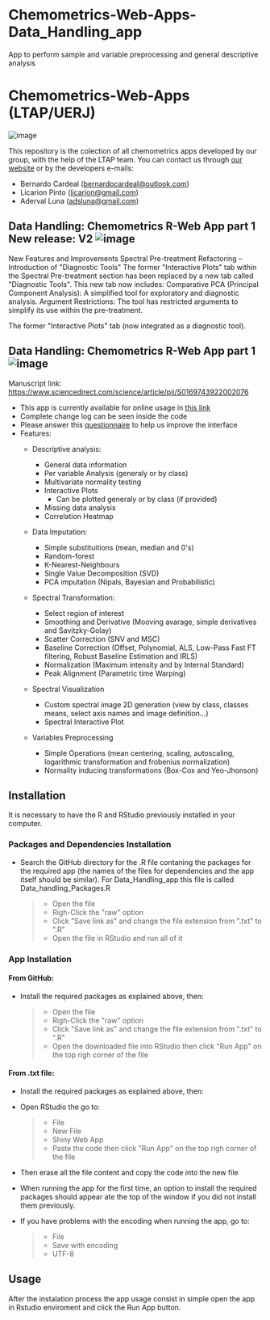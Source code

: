 # Chemometrics-Web-Apps-Data_Handling_app
App to perform sample and variable preprocessing and general descriptive analysis

# Chemometrics-Web-Apps (LTAP/UERJ)
![image](https://static.wixstatic.com/media/1f581c_8d6a8a367d8042509d4843bf27ddd8d4~mv2.jpg/v1/fill/w_979,h_396,al_c,q_85,enc_auto/1f581c_8d6a8a367d8042509d4843bf27ddd8d4~mv2.jpg)

This repository is the colection of all chemometrics apps developed by our group, with the help of the LTAP team. You can contact us through [our website](https://www.ltapuerj.com.br/) or by the developers e-mails:

- Bernardo Cardeal (bernardocardeal@outlook.com)
- Licarion Pinto (licarion@gmail.com)
- Aderval Luna (adsluna@gmail.com)

## Data Handling: Chemometrics R-Web App part 1 New release: V2 ![image](https://img.shields.io/badge/Version-DH--2.0-blueviolet)

New Features and Improvements
Spectral Pre-treatment Refactoring – Introduction of "Diagnostic Tools"
The former "Interactive Plots" tab within the Spectral Pre-treatment section has been replaced by a new tab called "Diagnostic Tools".
This new tab now includes:
Comparative PCA (Principal Component Analysis): A simplified tool for exploratory and diagnostic analysis. Argument Restrictions: The tool has restricted arguments to simplify its use within the pre-treatment.

The former "Interactive Plots" tab (now integrated as a diagnostic tool).

## Data Handling: Chemometrics R-Web App part 1 ![image](https://img.shields.io/badge/Version-DH--1.2-blueviolet)
Manuscript link: https://www.sciencedirect.com/science/article/pii/S0169743922002076
- This app is currently available for online usage in [this link](https://ltap.shinyapps.io/data_handling/)
- Complete change log can be seen inside the code
 - Please answer this [questionnaire](https://docs.google.com/forms/d/1js1Wyf81-8oG6u2w3F9lswMV3MUjX6srkBYWkkOj7Zw/edit?ts=633b6a1f) to help us improve the interface
- Features:
  - Descriptive analysis:
    - General data information
    - Per variable Analysis (generaly or by class)
    - Multivariate normality testing
    - Interactive Plots
      - Can be plotted generaly or by class (if provided)
    - Missing data analysis
    - Correlation Heatmap

  - Data Imputation:
    - Simple substituitions (mean, median and 0's)
    - Random-forest
    - K-Nearest-Neighbours
    - Single Value Decomposition (SVD)
    - PCA imputation (Nipals, Bayesian and Probabilistic)

  - Spectral Transformation:
    - Select region of interest
    - Smoothing and Derivative (Mooving avarage, simple derivatives and Savitzky-Golay)
    - Scatter Correction (SNV and MSC)
    - Baseline Correction (Offset, Polynomial, ALS, Low-Pass Fast FT filtering, Robust Baseline Estimation and IRLS)
    - Normalization (Maximum intensity and by Internal Standard)
    - Peak Alignment (Parametric time Warping)

  - Spectral Visualization
    - Custom spectral image 2D generation (view by class, classes means, select axis names and image definition...)
    - Spectral Interactive Plot

  - Variables Preprocessing
    - Simple Operations (mean centering, scaling, autoscaling, logarithmic transformation and frobenius normalization)
    - Normality inducing transformations (Box-Cox and Yeo-Jhonson)   
    
## Installation

It is necessary to have the R and RStudio previously installed in your computer.

### Packages and Dependencies Installation
- Search the GitHub directory for the .R file contaning the packages for the required app (the names of the files for dependencies and the app itself should be similar). For Data_Handling_app this file is called Data_handling_Packages.R

   > - Open the file
   > - Righ-Click the "raw" option
   > - Click "Save link as" and change the file extension from ".txt" to ".R"
   > - Open the file in RStudio and run all of it

### App Installation

#### From GitHub:
- Install the required packages as explained above, then:

   > - Open the file
   > - Righ-Click the "raw" option
   > - Click "Save link as" and change the file extension from ".txt" to ".R" 
   > - Open the downloaded file into RStudio then click "Run App" on the top righ corner of the file

#### From .txt file:
- Install the required packages as explained above, then:
- Open RStudio the go to:

  > - File
  > - New File
  > - Shiny Web App 
  > - Paste the code then click "Run App" on the top righ corner of the file
- Then erase all the file content and copy the code into the new file
- When running the app for the first time, an option to install the required packages should appear ate the top of the window if you did not install them previously.
- If you have problems with the encoding when running the app, go to: 
  
  > - File
  > - Save with encoding
  > - UTF-8

## Usage
After the instalation process the app usage consist in simple open the app in Rstudio enviroment and click the Run App button.
